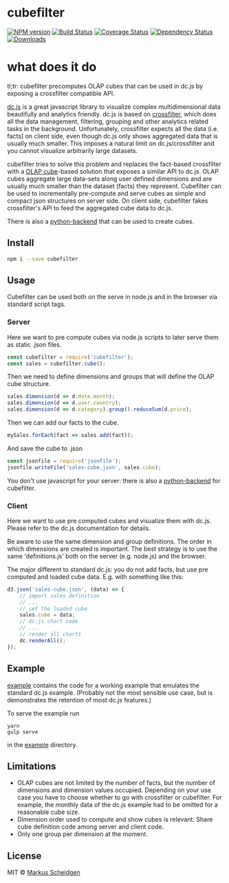 # cubefilter 

[![NPM version][npm-image]][npm-url]
[![Build Status][travis-image]][travis-url]
[![Coverage Status](https://coveralls.io/repos/github/markus1978/cubefilter/badge.svg?branch=master)](https://coveralls.io/github/markus1978/cubefilter?branch=master)
[![Dependency Status][depstat-image]][depstat-url]
[![Downloads][download-badge]][npm-url]

# what does it do
tl;tr: cubefilter precomputes OLAP cubes that can be used in dc.js by exposing a crossfilter compatible API.

[dc.js](https://dc-js.github.io/dc.js/) is a great javascript library to visualize complex multidimensional
data beautifully and analytics friendly. 
dc.js is based on [crossfilter](http://crossfilter.github.io/crossfilter/), which
does all the data management, filtering, grouping and other analytics related tasks in the background.
Unfortunately, crossfilter expects all the data (i.e. facts) on client side, even though dc.js only
shows aggregated data that is usually much smaller. This imposes a natural limit on dc.js/crossfilter
and you cannot visualize arbitrarily large datasets.

cubefilter tries to solve this problem and replaces the fact-based crossfilter with a 
[OLAP cube](https://en.wikipedia.org/wiki/OLAP_cube)-based solution that exposes a similar API to
dc.js. OLAP cubes aggregate large data-sets along user defined dimensions and are usually much 
smaller than the dataset (facts) they represent. Cubefilter can be used to incrementally pre-compute
and serve cubes as simple and compact json structures on server side. On client side, cubefilter fakes
crossfilter's API to feed the aggregated cube data to  dc.js.

There is also a [python-backend](https://github.com/markus1978/cubefilter-python) that can be used to create cubes.

## Install

```sh
npm i --save cubefilter
```

## Usage
Cubefilter can be used both on the serve in node.js and in the browser 
via standard script tags.

### Server
Here we want to pre compute cubes via node.js scripts 
to later serve them as static .json files.
```js
const cubefilter = require('cubefilter');
const sales = cubefilter.cube();
```

Then we need to define dimensions and groups that will define the OLAP cube
structure.
```js
sales.dimension(d => d.date.month);
sales.dimension(d => d.user.country);
sales.dimension(d => d.category).group().reduceSum(d.price);
```

Then we can add our facts to the cube.
```js
mySales.forEach(fact => sales.add(fact));
```

And save the cube to .json
```js
const jsonfile = require('jsonfile');
jsonfile.writeFile('sales-cube.json', sales.cube);
```

You don't use javascript for your server: there is also 
a [python-backend](https://github.com/markus1978/cubefilter-python) for cubefilter. 

### Client
Here we want to use pre computed cubes and visualize them with dc.js.
Please refer to the dc.js documentation for details. 

Be aware to use the same dimension and group definitions. The order in which
dimensions are created is important. 
The best strategy is to use the same 'definitions.js' both 
on the server (e.g. node.js) and the browser.

The major different to standard dc.js: you do not add facts, but use
pre computed and loaded cube data. E.g. with something like this:
```js
d3.json('sales-cube.json', (data) => {
    // import sales definition
    // ...
    // set the loaded cube       
    sales.cube = data;        
    // dc.js chart code
    // ...
    // render all charts
    dc.renderAll();
});
```

## Example
[example](http://github.com/markus1978/cubefilter/example) 
contains the code for a working example that emulates the standard
dc.js example. (Probably not the most sensible use case, but is 
demonstrates the retention of most dc.js features.)

To serve the example run
```
yarn
gulp serve
```
in the [example](http://github.com/markus1978/cubefilter/example) directory.

## Limitations
* OLAP cubes are not limited by the number of facts, but the number of
dimensions and dimension values occupied. Depending on your use case
you have to choose whether to go with crossfilter or cubefilter. 
For example, the monthly data of the dc.js example had to be omitted for a reasonable cube size.
* Dimension order used to compute and show cubes is relevant. Share
cube definition code among server and client code.
* Only one group per dimension at the moment. 

## License

MIT © [Markus Scheidgen](http://github.com/markus1978)

[npm-url]: https://npmjs.org/package/cubefilter
[npm-image]: https://img.shields.io/npm/v/cubefilter.svg?style=flat-square

[travis-url]: https://travis-ci.org/markus1978/cubefilter
[travis-image]: https://img.shields.io/travis/markus1978/cubefilter.svg?style=flat-square

[coveralls-url]: https://coveralls.io/r/markus1978/cubefilter
[coveralls-image]: https://img.shields.io/coveralls/markus1978/cubefilter.svg?style=flat-square

[depstat-url]: https://david-dm.org/markus1978/cubefilter
[depstat-image]: https://david-dm.org/markus1978/cubefilter.svg?style=flat-square

[download-badge]: http://img.shields.io/npm/dm/cubefilter.svg?style=flat-square
